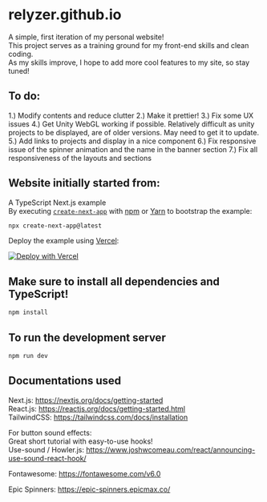 # relyzer.github.io

A simple, first iteration of my personal website!  
This project serves as a training ground for my front-end skills and clean coding.  
As my skills improve, I hope to add more cool features to my site, so stay tuned!

## To do:

1.) Modify contents and reduce clutter
2.) Make it prettier!
3.) Fix some UX issues
4.) Get Unity WebGL working if possible. Relatively difficult as unity projects to be displayed, are of older versions. May need to get it to update.
5.) Add links to projects and display in a nice component
6.) Fix responsive issue of the spinner animation and the name in the banner section
7.) Fix all responsiveness of the layouts and sections

## Website initially started from:

A TypeScript Next.js example  
By executing [`create-next-app`](https://github.com/vercel/next.js/tree/canary/packages/create-next-app) with [npm](https://docs.npmjs.com/cli/init) or [Yarn](https://yarnpkg.com/lang/en/docs/cli/create/) to bootstrap the example:

```bash
npx create-next-app@latest
```

Deploy the example using [Vercel](https://vercel.com?utm_source=github&utm_medium=readme&utm_campaign=next-example):

[![Deploy with Vercel](https://vercel.com/button)](https://vercel.com/new/git/external?repository-url=https://github.com/vercel/next.js/tree/canary/examples/with-typescript&project-name=with-typescript&repository-name=with-typescript)

## Make sure to install all dependencies and TypeScript!

```bash
npm install
```

## To run the development server

```bash
npm run dev
```

## Documentations used

Next.js: https://nextjs.org/docs/getting-started  
React.js: https://reactjs.org/docs/getting-started.html  
TailwindCSS: https://tailwindcss.com/docs/installation

For button sound effects:  
Great short tutorial with easy-to-use hooks!  
Use-sound / Howler.js: https://www.joshwcomeau.com/react/announcing-use-sound-react-hook/

Fontawesome: https://fontawesome.com/v6.0

Epic Spinners: https://epic-spinners.epicmax.co/
